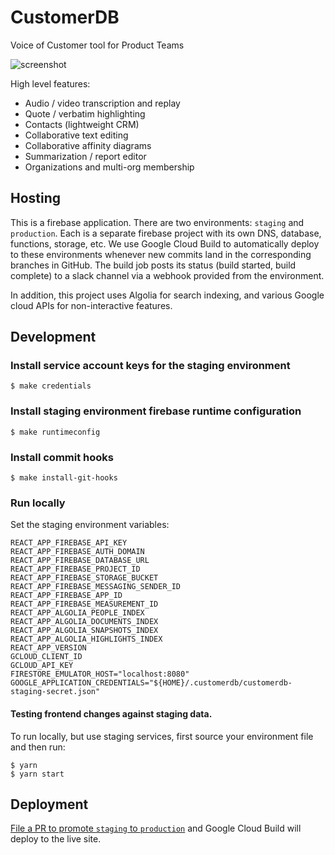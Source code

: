 <!--
 Copyright 2021 Quantap Inc.

 Licensed under the Apache License, Version 2.0 (the "License");
 you may not use this file except in compliance with the License.
 You may obtain a copy of the License at

     http://www.apache.org/licenses/LICENSE-2.0

 Unless required by applicable law or agreed to in writing, software
 distributed under the License is distributed on an "AS IS" BASIS,
 WITHOUT WARRANTIES OR CONDITIONS OF ANY KIND, either express or implied.
 See the License for the specific language governing permissions and
 limitations under the License.
-->

# CustomerDB

Voice of Customer tool for Product Teams

![screenshot](https://user-images.githubusercontent.com/379372/113600577-13675f80-95f5-11eb-8a50-3564b67f9b8f.png)

High level features:

- Audio / video transcription and replay
- Quote / verbatim highlighting
- Contacts (lightweight CRM)
- Collaborative text editing
- Collaborative affinity diagrams
- Summarization / report editor
- Organizations and multi-org membership

## Hosting

This is a firebase application. There are two environments: `staging` and `production`.
Each is a separate firebase project with its own DNS, database, functions, storage, etc.
We use Google Cloud Build to automatically deploy to these environments whenever new
commits land in the corresponding branches in GitHub. The build job posts its status
(build started, build complete) to a slack channel via a webhook provided from the
environment.

In addition, this project uses Algolia for search indexing, and various Google cloud
APIs for non-interactive features.

## Development

### Install service account keys for the staging environment

```
$ make credentials
```

### Install staging environment firebase runtime configuration

```
$ make runtimeconfig
```

### Install commit hooks

```
$ make install-git-hooks
```

### Run locally

Set the staging environment variables:

```
REACT_APP_FIREBASE_API_KEY
REACT_APP_FIREBASE_AUTH_DOMAIN
REACT_APP_FIREBASE_DATABASE_URL
REACT_APP_FIREBASE_PROJECT_ID
REACT_APP_FIREBASE_STORAGE_BUCKET
REACT_APP_FIREBASE_MESSAGING_SENDER_ID
REACT_APP_FIREBASE_APP_ID
REACT_APP_FIREBASE_MEASUREMENT_ID
REACT_APP_ALGOLIA_PEOPLE_INDEX
REACT_APP_ALGOLIA_DOCUMENTS_INDEX
REACT_APP_ALGOLIA_SNAPSHOTS_INDEX
REACT_APP_ALGOLIA_HIGHLIGHTS_INDEX
REACT_APP_VERSION
GCLOUD_CLIENT_ID
GCLOUD_API_KEY
FIRESTORE_EMULATOR_HOST="localhost:8080"
GOOGLE_APPLICATION_CREDENTIALS="${HOME}/.customerdb/customerdb-staging-secret.json"
```

#### Testing frontend changes against staging data.

To run locally, but use staging services, first source your environment file and then run:

```
$ yarn
$ yarn start
```

## Deployment

[File a PR to promote `staging` to `production`](https://github.com/CustomerDB/app.customerdb.com/compare/production...staging) and Google Cloud Build will deploy to the live site.
